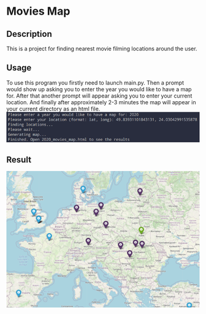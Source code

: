 # Movies Map

## Description
This is a project for finding nearest movie filming locations around the user.

## Usage
To use this program you firstly need to launch main.py.
Then a prompt would show up asking you to enter the year you would like to have a map for.
After that another prompt will appear asking you to enter your current location.
And finally after approximately 2-3 minutes the map will appear in your current directory as an html file.
![Alt text](images/usage.png)

## Result
![Alt text](images/result.png)
